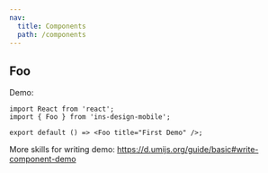 ```yaml
---
nav:
  title: Components
  path: /components
---
```


## Foo

Demo:

```tsx
import React from 'react';
import { Foo } from 'ins-design-mobile';

export default () => <Foo title="First Demo" />;
```

More skills for writing demo: https://d.umijs.org/guide/basic#write-component-demo
